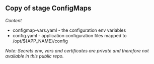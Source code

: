 ## Copy of stage ConfigMaps
 

*Content*

* configmap-vars.yaml - the configuration env variables
* config.yaml - application configuration files mapped to /opt/${APP_NAME}/config

_Note: Secrets env, vars and certificates are private and therefore not available in this public repo._

 
 	
 
 
